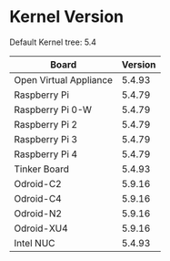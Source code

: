 
# Kernel Version

Default Kernel tree: 5.4

| Board | Version |
|-------|---------|
| Open Virtual Appliance | 5.4.93 |
| Raspberry Pi | 5.4.79 |
| Raspberry Pi 0-W | 5.4.79 |
| Raspberry Pi 2 | 5.4.79 |
| Raspberry Pi 3 | 5.4.79 |
| Raspberry Pi 4 | 5.4.79 |
| Tinker Board | 5.4.93 |
| Odroid-C2 | 5.9.16 |
| Odroid-C4 | 5.9.16 |
| Odroid-N2 | 5.9.16 |
| Odroid-XU4 | 5.9.16 |
| Intel NUC | 5.4.93 |
